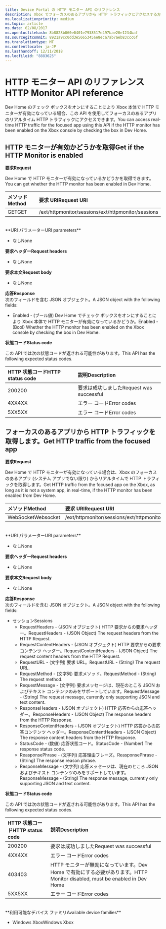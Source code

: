 ```yaml
---
title: Device Portal の HTTP モニター API のリファレンス
description: Xbox でフォーカスのあるアプリから HTTP トラフィックにアクセスする方法について説明します。
ms.localizationpriority: medium
ms.topic: article
ms.date: 02/08/2017
ms.openlocfilehash: 8b8828b060e0401e7938517e497bae20e1234baf
ms.sourcegitcommit: 8921a9cc0dd3e5665345ae8eca7ab7aeb83ccc6f
ms.translationtype: MT
ms.contentlocale: ja-JP
ms.lasthandoff: 12/11/2018
ms.locfileid: "8883625"
---
```

# <a name="http-monitor-api-reference"></a><span data-ttu-id="809d6-103">HTTP モニター API のリファレンス</span><span class="sxs-lookup"><span data-stu-id="809d6-103">HTTP Monitor API reference</span></span>   
<span data-ttu-id="809d6-104">Dev Home のチェック ボックスをオンにすることにより Xbox 本体で HTTP モニターが有効になっている場合、この API を使用してフォーカスのあるアプリのリアルタイム HTTP トラフィックにアクセスできます。</span><span class="sxs-lookup"><span data-stu-id="809d6-104">You can access real-time HTTP traffic for the focused app using this API if the HTTP monitor has been enabled on the Xbox console by checking the box in Dev Home.</span></span>

## <a name="get-if-the-http-monitor-is-enabled"></a><span data-ttu-id="809d6-105">HTTP モニターが有効かどうかを取得</span><span class="sxs-lookup"><span data-stu-id="809d6-105">Get if the HTTP Monitor is enabled</span></span>

**<span data-ttu-id="809d6-106">要求</span><span class="sxs-lookup"><span data-stu-id="809d6-106">Request</span></span>**

<span data-ttu-id="809d6-107">Dev Home で HTTP モニターが有効になっているかどうかを取得できます。</span><span class="sxs-lookup"><span data-stu-id="809d6-107">You can get whether the HTTP monitor has been enabled in Dev Home.</span></span>

<span data-ttu-id="809d6-108">メソッド</span><span class="sxs-lookup"><span data-stu-id="809d6-108">Method</span></span>      | <span data-ttu-id="809d6-109">要求 URI</span><span class="sxs-lookup"><span data-stu-id="809d6-109">Request URI</span></span>
:------     | :-----
<span data-ttu-id="809d6-110">GET</span><span class="sxs-lookup"><span data-stu-id="809d6-110">GET</span></span> | <span data-ttu-id="809d6-111">/ext/httpmonitor/sessions</span><span class="sxs-lookup"><span data-stu-id="809d6-111">/ext/httpmonitor/sessions</span></span>
<br />
**<span data-ttu-id="809d6-112">URI パラメーター</span><span class="sxs-lookup"><span data-stu-id="809d6-112">URI parameters</span></span>**

- <span data-ttu-id="809d6-113">なし</span><span class="sxs-lookup"><span data-stu-id="809d6-113">None</span></span>

**<span data-ttu-id="809d6-114">要求ヘッダー</span><span class="sxs-lookup"><span data-stu-id="809d6-114">Request headers</span></span>**

- <span data-ttu-id="809d6-115">なし</span><span class="sxs-lookup"><span data-stu-id="809d6-115">None</span></span>

**<span data-ttu-id="809d6-116">要求本文</span><span class="sxs-lookup"><span data-stu-id="809d6-116">Request body</span></span>**

- <span data-ttu-id="809d6-117">なし</span><span class="sxs-lookup"><span data-stu-id="809d6-117">None</span></span>

**<span data-ttu-id="809d6-118">応答</span><span class="sxs-lookup"><span data-stu-id="809d6-118">Response</span></span>**   
<span data-ttu-id="809d6-119">次のフィールドを含む JSON オブジェクト。</span><span class="sxs-lookup"><span data-stu-id="809d6-119">A JSON object with the following fields:</span></span>

* <span data-ttu-id="809d6-120">Enabled - (ブール値) Dev Home でチェック ボックスをオンにすることにより Xbox 本体で HTTP モニターが有効になっているかどうか。</span><span class="sxs-lookup"><span data-stu-id="809d6-120">Enabled - (Bool) Whether the HTTP monitor has been enabled on the Xbox console by checking the box in Dev Home.</span></span>

**<span data-ttu-id="809d6-121">状態コード</span><span class="sxs-lookup"><span data-stu-id="809d6-121">Status code</span></span>**

<span data-ttu-id="809d6-122">この API では次の状態コードが返される可能性があります。</span><span class="sxs-lookup"><span data-stu-id="809d6-122">This API has the following expected status codes.</span></span>

<span data-ttu-id="809d6-123">HTTP 状態コード</span><span class="sxs-lookup"><span data-stu-id="809d6-123">HTTP status code</span></span>      | <span data-ttu-id="809d6-124">説明</span><span class="sxs-lookup"><span data-stu-id="809d6-124">Description</span></span>
:------     | :-----
<span data-ttu-id="809d6-125">200</span><span class="sxs-lookup"><span data-stu-id="809d6-125">200</span></span> | <span data-ttu-id="809d6-126">要求は成功しました</span><span class="sxs-lookup"><span data-stu-id="809d6-126">Request was successful</span></span>
<span data-ttu-id="809d6-127">4XX</span><span class="sxs-lookup"><span data-stu-id="809d6-127">4XX</span></span> | <span data-ttu-id="809d6-128">エラー コード</span><span class="sxs-lookup"><span data-stu-id="809d6-128">Error codes</span></span>
<span data-ttu-id="809d6-129">5XX</span><span class="sxs-lookup"><span data-stu-id="809d6-129">5XX</span></span> | <span data-ttu-id="809d6-130">エラー コード</span><span class="sxs-lookup"><span data-stu-id="809d6-130">Error codes</span></span>

## <a name="get-http-traffic-from-the-focused-app"></a><span data-ttu-id="809d6-131">フォーカスのあるアプリから HTTP トラフィックを取得します。</span><span class="sxs-lookup"><span data-stu-id="809d6-131">Get HTTP traffic from the focused app</span></span>
**<span data-ttu-id="809d6-132">要求</span><span class="sxs-lookup"><span data-stu-id="809d6-132">Request</span></span>**

<span data-ttu-id="809d6-133">Dev Home で HTTP モニターが有効になっている場合は、Xbox のフォーカスのあるアプリ (システム アプリでない限り) からリアルタイムで HTTP トラフィックを取得します。</span><span class="sxs-lookup"><span data-stu-id="809d6-133">Get HTTP traffic from the focused app on the Xbox, as long as it is not a system app, in real-time, if the HTTP monitor has been enabled from Dev Home.</span></span>

<span data-ttu-id="809d6-134">メソッド</span><span class="sxs-lookup"><span data-stu-id="809d6-134">Method</span></span>      | <span data-ttu-id="809d6-135">要求 URI</span><span class="sxs-lookup"><span data-stu-id="809d6-135">Request URI</span></span>
:------     | :-----
<span data-ttu-id="809d6-136">WebSocket</span><span class="sxs-lookup"><span data-stu-id="809d6-136">Websocket</span></span> | <span data-ttu-id="809d6-137">/ext/httpmonitor/sessions</span><span class="sxs-lookup"><span data-stu-id="809d6-137">/ext/httpmonitor/sessions</span></span>
<br />
**<span data-ttu-id="809d6-138">URI パラメーター</span><span class="sxs-lookup"><span data-stu-id="809d6-138">URI parameters</span></span>**

- <span data-ttu-id="809d6-139">なし</span><span class="sxs-lookup"><span data-stu-id="809d6-139">None</span></span>

**<span data-ttu-id="809d6-140">要求ヘッダー</span><span class="sxs-lookup"><span data-stu-id="809d6-140">Request headers</span></span>**

- <span data-ttu-id="809d6-141">なし</span><span class="sxs-lookup"><span data-stu-id="809d6-141">None</span></span>

**<span data-ttu-id="809d6-142">要求本文</span><span class="sxs-lookup"><span data-stu-id="809d6-142">Request body</span></span>**

- <span data-ttu-id="809d6-143">なし</span><span class="sxs-lookup"><span data-stu-id="809d6-143">None</span></span>

**<span data-ttu-id="809d6-144">応答</span><span class="sxs-lookup"><span data-stu-id="809d6-144">Response</span></span>**   
<span data-ttu-id="809d6-145">次のフィールドを含む JSON オブジェクト。</span><span class="sxs-lookup"><span data-stu-id="809d6-145">A JSON object with the following fields:</span></span>

* <span data-ttu-id="809d6-146">セッション</span><span class="sxs-lookup"><span data-stu-id="809d6-146">Sessions</span></span>
    * <span data-ttu-id="809d6-147">RequestHeaders - (JSON オブジェクト) HTTP 要求からの要求ヘッダー。</span><span class="sxs-lookup"><span data-stu-id="809d6-147">RequestHeaders - (JSON Object) The request headers from the HTTP Request.</span></span>
    * <span data-ttu-id="809d6-148">RequestContentHeaders - (JSON オブジェクト) HTTP 要求からの要求コンテンツ ヘッダー。</span><span class="sxs-lookup"><span data-stu-id="809d6-148">RequestContentHeaders - (JSON Object) The request content headers from the HTTP Request.</span></span>
    * <span data-ttu-id="809d6-149">RequestURL - (文字列) 要求 URL。</span><span class="sxs-lookup"><span data-stu-id="809d6-149">RequestURL - (String) The request URL.</span></span>
    * <span data-ttu-id="809d6-150">RequestMethod - (文字列) 要求メソッド。</span><span class="sxs-lookup"><span data-stu-id="809d6-150">RequestMethod - (String) The request method.</span></span>
    * <span data-ttu-id="809d6-151">RequestMessage - (文字列) 要求メッセージは、現在のところ JSON およびテキスト コンテンツのみをサポートしています。</span><span class="sxs-lookup"><span data-stu-id="809d6-151">RequestMessage - (String) The request message, currently only supporting JSON and text content.</span></span>
    * <span data-ttu-id="809d6-152">ResponseHeaders - (JSON オブジェクト) HTTP 応答からの応答ヘッダー。</span><span class="sxs-lookup"><span data-stu-id="809d6-152">ResponseHeaders - (JSON Object) The response headers from the HTTP Response.</span></span>
    * <span data-ttu-id="809d6-153">ResponseContentHeaders - (JSON オブジェクト) HTTP 応答からの応答コンテンツ ヘッダー。</span><span class="sxs-lookup"><span data-stu-id="809d6-153">ResponseContentHeaders - (JSON Object) The response content headers from the HTTP Response.</span></span>
    * <span data-ttu-id="809d6-154">StatusCode - (数値) 応答状態コード。</span><span class="sxs-lookup"><span data-stu-id="809d6-154">StatusCode - (Number) The response status code.</span></span>
    * <span data-ttu-id="809d6-155">ReasponsePhrase - (文字列) 応答理由フレーズ。</span><span class="sxs-lookup"><span data-stu-id="809d6-155">ReasponsePhrase - (String) The response reason phrase.</span></span>
    * <span data-ttu-id="809d6-156">ResponseMessage - (文字列) 応答メッセージは、現在のところ JSON およびテキスト コンテンツのみをサポートしています。</span><span class="sxs-lookup"><span data-stu-id="809d6-156">ResponseMessage - (String) The response message, currently only supporting JSON and text content.</span></span>

**<span data-ttu-id="809d6-157">状態コード</span><span class="sxs-lookup"><span data-stu-id="809d6-157">Status code</span></span>**

<span data-ttu-id="809d6-158">この API では次の状態コードが返される可能性があります。</span><span class="sxs-lookup"><span data-stu-id="809d6-158">This API has the following expected status codes.</span></span>

<span data-ttu-id="809d6-159">HTTP 状態コード</span><span class="sxs-lookup"><span data-stu-id="809d6-159">HTTP status code</span></span>      | <span data-ttu-id="809d6-160">説明</span><span class="sxs-lookup"><span data-stu-id="809d6-160">Description</span></span>
:------     | :-----
<span data-ttu-id="809d6-161">200</span><span class="sxs-lookup"><span data-stu-id="809d6-161">200</span></span> | <span data-ttu-id="809d6-162">要求は成功しました</span><span class="sxs-lookup"><span data-stu-id="809d6-162">Request was successful</span></span>
<span data-ttu-id="809d6-163">4XX</span><span class="sxs-lookup"><span data-stu-id="809d6-163">4XX</span></span> | <span data-ttu-id="809d6-164">エラー コード</span><span class="sxs-lookup"><span data-stu-id="809d6-164">Error codes</span></span>
<span data-ttu-id="809d6-165">403</span><span class="sxs-lookup"><span data-stu-id="809d6-165">403</span></span> | <span data-ttu-id="809d6-166">HTTP モニターが無効になっています。Dev Home で有効にする必要があります。</span><span class="sxs-lookup"><span data-stu-id="809d6-166">HTTP Monitor disabled, must be enabled in Dev Home</span></span>
<span data-ttu-id="809d6-167">5XX</span><span class="sxs-lookup"><span data-stu-id="809d6-167">5XX</span></span> | <span data-ttu-id="809d6-168">エラー コード</span><span class="sxs-lookup"><span data-stu-id="809d6-168">Error codes</span></span>

<br />
**<span data-ttu-id="809d6-169">利用可能なデバイス ファミリ</span><span class="sxs-lookup"><span data-stu-id="809d6-169">Available device families</span></span>**

* <span data-ttu-id="809d6-170">Windows Xbox</span><span class="sxs-lookup"><span data-stu-id="809d6-170">Windows Xbox</span></span>